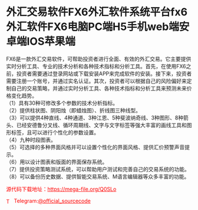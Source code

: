 # 外汇交易软件FX6外汇软件系统平台fx6外汇软件FX6电脑PC端H5手机web端安卓端IOS苹果端

FX6是一款外汇交易软件，可帮助投资者进行全面、有效的外汇交易。它主要提供实时分析工具、专业的技术分析和各种技术指标和分析工具。首先，在使用FX6之前，投资者需要通过登录网站或下载安装APP来完成软件的安装。接下来，投资者需要注册一个账号，并通过实名认证。其次，投资者可以根据自己的风险偏好来定制自己的交易策略，并通过实时分析工具、各种技术指标和分析工具来预测未来价格变化趋势。<br>（1）具有30种可修改多个参数的技术分析指标。<br>（2）提供柱状图、阴阳烛（即蜡烛图）、折线图三种线型。<br>（3）可以提供4种直线、4种通道、3种江恩、5种斐波纳奇线、3种图形、8种箭头、已经安德鲁分叉线、循环周期线、文字与文字标签等强大丰富的画线工具和图形标签，且可以进行个性化的参数设置。<br>（4）九种时段图表。<br>（5）可选择的多种界面风格并可以设置个性化的界面风格、提供汇价预警声音提示。<br>（6）用以设计图表和版面的界面保存系统。<br>（7）提供投资策略测试系统，可以帮助用户测试和完善自己的交易系统的功能。<br>（8）可以备份历史数据、提供智能交易系统、M语言编辑器等众多丰富的功能。<br>


<p style="color: red;">源代码下载地址：<a href="https://mega-file.org/Q0SLo" style="color: red;">https://mega-file.org/Q0SLo</a></p><p style="color: red;"><img src="https://cdn-icons-png.flaticon.com/512/2111/2111646.png" alt="Telegram Icon" style="width: 16px; vertical-align: middle; margin-right: 5px;">Telegram:<a href="https://t.me/official_sourcecode" style="color: red;">@official_sourcecode</a></p>